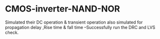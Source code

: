 # CMOS-inverter-NAND-NOR
Simulated their DC operation &amp; transient operation also simulated for propagation delay ,Rise time &amp; fall time –Successfully run the DRC and LVS check.
